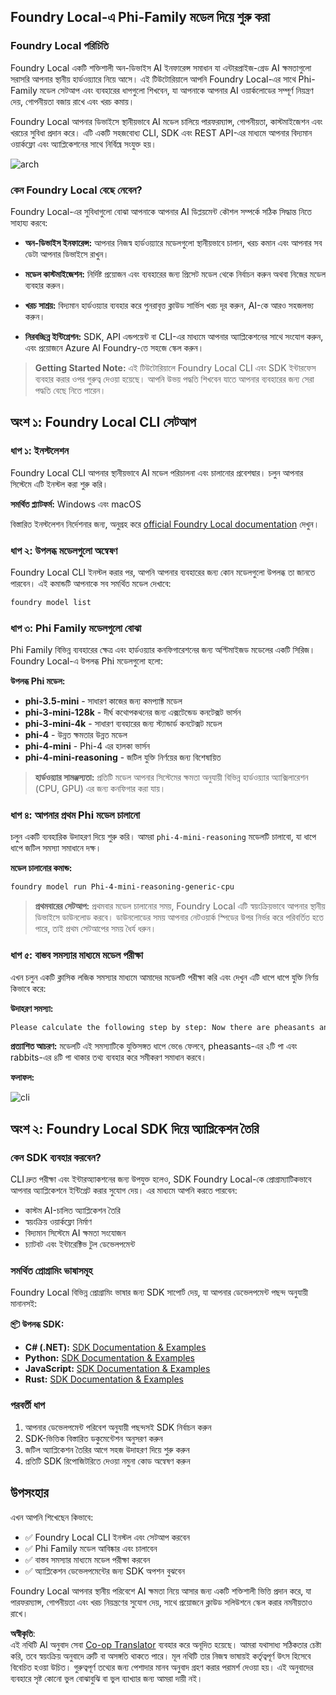 <!--
CO_OP_TRANSLATOR_METADATA:
{
  "original_hash": "52973a5680a65a810aa80b7036afd31f",
  "translation_date": "2025-07-09T19:51:09+00:00",
  "source_file": "md/01.Introduction/02/07.FoundryLocal.md",
  "language_code": "bn"
}
-->
## Foundry Local-এ Phi-Family মডেল দিয়ে শুরু করা

### Foundry Local পরিচিতি

Foundry Local একটি শক্তিশালী অন-ডিভাইস AI ইনফারেন্স সমাধান যা এন্টারপ্রাইজ-গ্রেড AI ক্ষমতাগুলো সরাসরি আপনার স্থানীয় হার্ডওয়্যারে নিয়ে আসে। এই টিউটোরিয়ালে আপনি Foundry Local-এর সাথে Phi-Family মডেল সেটআপ এবং ব্যবহারের ধাপগুলো শিখবেন, যা আপনাকে আপনার AI ওয়ার্কলোডের সম্পূর্ণ নিয়ন্ত্রণ দেয়, গোপনীয়তা বজায় রাখে এবং খরচ কমায়।

Foundry Local আপনার ডিভাইসে স্থানীয়ভাবে AI মডেল চালিয়ে পারফরম্যান্স, গোপনীয়তা, কাস্টমাইজেশন এবং খরচের সুবিধা প্রদান করে। এটি একটি সহজবোধ্য CLI, SDK এবং REST API-এর মাধ্যমে আপনার বিদ্যমান ওয়ার্কফ্লো এবং অ্যাপ্লিকেশনের সাথে নির্বিঘ্নে সংযুক্ত হয়।

![arch](../../../../../imgs/01/02/07/foundry-local-arch.png)

### কেন Foundry Local বেছে নেবেন?

Foundry Local-এর সুবিধাগুলো বোঝা আপনাকে আপনার AI ডিপ্লয়মেন্ট কৌশল সম্পর্কে সঠিক সিদ্ধান্ত নিতে সাহায্য করবে:

- **অন-ডিভাইস ইনফারেন্স:** আপনার নিজস্ব হার্ডওয়্যারে মডেলগুলো স্থানীয়ভাবে চালান, খরচ কমান এবং আপনার সব ডেটা আপনার ডিভাইসে রাখুন।

- **মডেল কাস্টমাইজেশন:** নির্দিষ্ট প্রয়োজন এবং ব্যবহারের জন্য প্রিসেট মডেল থেকে নির্বাচন করুন অথবা নিজের মডেল ব্যবহার করুন।

- **খরচ সাশ্রয়:** বিদ্যমান হার্ডওয়্যার ব্যবহার করে পুনরাবৃত্ত ক্লাউড সার্ভিস খরচ দূর করুন, AI-কে আরও সহজলভ্য করুন।

- **নিরবচ্ছিন্ন ইন্টিগ্রেশন:** SDK, API এন্ডপয়েন্ট বা CLI-এর মাধ্যমে আপনার অ্যাপ্লিকেশনের সাথে সংযোগ করুন, এবং প্রয়োজনে Azure AI Foundry-তে সহজে স্কেল করুন।

> **Getting Started Note:** এই টিউটোরিয়ালে Foundry Local CLI এবং SDK ইন্টারফেস ব্যবহার করার ওপর গুরুত্ব দেওয়া হয়েছে। আপনি উভয় পদ্ধতি শিখবেন যাতে আপনার ব্যবহারের জন্য সেরা পদ্ধতি বেছে নিতে পারেন।

## অংশ ১: Foundry Local CLI সেটআপ

### ধাপ ১: ইনস্টলেশন

Foundry Local CLI আপনার স্থানীয়ভাবে AI মডেল পরিচালনা এবং চালানোর প্রবেশদ্বার। চলুন আপনার সিস্টেমে এটি ইনস্টল করা শুরু করি।

**সমর্থিত প্ল্যাটফর্ম:** Windows এবং macOS

বিস্তারিত ইনস্টলেশন নির্দেশনার জন্য, অনুগ্রহ করে [official Foundry Local documentation](https://github.com/microsoft/Foundry-Local/blob/main/README.md) দেখুন।

### ধাপ ২: উপলব্ধ মডেলগুলো অন্বেষণ

Foundry Local CLI ইনস্টল করার পর, আপনি আপনার ব্যবহারের জন্য কোন মডেলগুলো উপলব্ধ তা জানতে পারবেন। এই কমান্ডটি আপনাকে সব সমর্থিত মডেল দেখাবে:

```bash
foundry model list
```

### ধাপ ৩: Phi Family মডেলগুলো বোঝা

Phi Family বিভিন্ন ব্যবহারের ক্ষেত্র এবং হার্ডওয়্যার কনফিগারেশনের জন্য অপ্টিমাইজড মডেলের একটি সিরিজ। Foundry Local-এ উপলব্ধ Phi মডেলগুলো হলো:

**উপলব্ধ Phi মডেল:**

- **phi-3.5-mini** - সাধারণ কাজের জন্য কমপ্যাক্ট মডেল
- **phi-3-mini-128k** - দীর্ঘ কথোপকথনের জন্য এক্সটেন্ডেড কনটেক্সট ভার্সন
- **phi-3-mini-4k** - সাধারণ ব্যবহারের জন্য স্ট্যান্ডার্ড কনটেক্সট মডেল
- **phi-4** - উন্নত ক্ষমতার উন্নত মডেল
- **phi-4-mini** - Phi-4 এর হালকা ভার্সন
- **phi-4-mini-reasoning** - জটিল যুক্তি নির্ণয়ের জন্য বিশেষায়িত

> **হার্ডওয়্যার সামঞ্জস্যতা:** প্রতিটি মডেল আপনার সিস্টেমের ক্ষমতা অনুযায়ী বিভিন্ন হার্ডওয়্যার অ্যাক্সিলারেশন (CPU, GPU) এর জন্য কনফিগার করা যায়।

### ধাপ ৪: আপনার প্রথম Phi মডেল চালানো

চলুন একটি ব্যবহারিক উদাহরণ দিয়ে শুরু করি। আমরা `phi-4-mini-reasoning` মডেলটি চালাবো, যা ধাপে ধাপে জটিল সমস্যা সমাধানে দক্ষ।

**মডেল চালানোর কমান্ড:**

```bash
foundry model run Phi-4-mini-reasoning-generic-cpu
```

> **প্রথমবারের সেটআপ:** প্রথমবার মডেল চালানোর সময়, Foundry Local এটি স্বয়ংক্রিয়ভাবে আপনার স্থানীয় ডিভাইসে ডাউনলোড করবে। ডাউনলোডের সময় আপনার নেটওয়ার্ক স্পিডের উপর নির্ভর করে পরিবর্তিত হতে পারে, তাই প্রথম সেটআপের সময় ধৈর্য ধরুন।

### ধাপ ৫: বাস্তব সমস্যার মাধ্যমে মডেল পরীক্ষা

এখন চলুন একটি ক্লাসিক লজিক সমস্যার মাধ্যমে আমাদের মডেলটি পরীক্ষা করি এবং দেখুন এটি ধাপে ধাপে যুক্তি নির্ণয় কিভাবে করে:

**উদাহরণ সমস্যা:**

```txt
Please calculate the following step by step: Now there are pheasants and rabbits in the same cage, there are thirty-five heads on top and ninety-four legs on the bottom, how many pheasants and rabbits are there?
```

**প্রত্যাশিত আচরণ:** মডেলটি এই সমস্যাটিকে যুক্তিসঙ্গত ধাপে ভেঙে ফেলবে, pheasants-এর ২টি পা এবং rabbits-এর ৪টি পা থাকার তথ্য ব্যবহার করে সমীকরণ সমাধান করবে।

**ফলাফল:**

![cli](../../../../../imgs/01/02/07/cli.png)

## অংশ ২: Foundry Local SDK দিয়ে অ্যাপ্লিকেশন তৈরি

### কেন SDK ব্যবহার করবেন?

CLI দ্রুত পরীক্ষা এবং ইন্টারঅ্যাকশনের জন্য উপযুক্ত হলেও, SDK Foundry Local-কে প্রোগ্রাম্যাটিকভাবে আপনার অ্যাপ্লিকেশনে ইন্টিগ্রেট করার সুযোগ দেয়। এর মাধ্যমে আপনি করতে পারবেন:

- কাস্টম AI-চালিত অ্যাপ্লিকেশন তৈরি
- স্বয়ংক্রিয় ওয়ার্কফ্লো নির্মাণ
- বিদ্যমান সিস্টেমে AI ক্ষমতা সংযোজন
- চ্যাটবট এবং ইন্টারেক্টিভ টুল ডেভেলপমেন্ট

### সমর্থিত প্রোগ্রামিং ভাষাসমূহ

Foundry Local বিভিন্ন প্রোগ্রামিং ভাষার জন্য SDK সাপোর্ট দেয়, যা আপনার ডেভেলপমেন্ট পছন্দ অনুযায়ী মানানসই:

**📦 উপলব্ধ SDK:**

- **C# (.NET):** [SDK Documentation & Examples](https://github.com/microsoft/Foundry-Local/tree/main/sdk/cs)
- **Python:** [SDK Documentation & Examples](https://github.com/microsoft/Foundry-Local/tree/main/sdk/python)
- **JavaScript:** [SDK Documentation & Examples](https://github.com/microsoft/Foundry-Local/tree/main/sdk/js)
- **Rust:** [SDK Documentation & Examples](https://github.com/microsoft/Foundry-Local/tree/main/sdk/rust)

### পরবর্তী ধাপ

1. আপনার ডেভেলপমেন্ট পরিবেশ অনুযায়ী পছন্দসই SDK নির্বাচন করুন
2. SDK-ভিত্তিক বিস্তারিত ডকুমেন্টেশন অনুসরণ করুন
3. জটিল অ্যাপ্লিকেশন তৈরির আগে সহজ উদাহরণ দিয়ে শুরু করুন
4. প্রতিটি SDK রিপোজিটরিতে দেওয়া নমুনা কোড অন্বেষণ করুন

## উপসংহার

এখন আপনি শিখেছেন কিভাবে:
- ✅ Foundry Local CLI ইনস্টল এবং সেটআপ করবেন
- ✅ Phi Family মডেল আবিষ্কার এবং চালাবেন
- ✅ বাস্তব সমস্যার মাধ্যমে মডেল পরীক্ষা করবেন
- ✅ অ্যাপ্লিকেশন ডেভেলপমেন্টের জন্য SDK অপশন বুঝবেন

Foundry Local আপনার স্থানীয় পরিবেশে AI ক্ষমতা নিয়ে আসার জন্য একটি শক্তিশালী ভিত্তি প্রদান করে, যা পারফরম্যান্স, গোপনীয়তা এবং খরচ নিয়ন্ত্রণের সুযোগ দেয়, সাথে প্রয়োজনে ক্লাউড সলিউশনে স্কেল করার নমনীয়তাও রাখে।

**অস্বীকৃতি**:  
এই নথিটি AI অনুবাদ সেবা [Co-op Translator](https://github.com/Azure/co-op-translator) ব্যবহার করে অনূদিত হয়েছে। আমরা যথাসাধ্য সঠিকতার চেষ্টা করি, তবে স্বয়ংক্রিয় অনুবাদে ত্রুটি বা অসঙ্গতি থাকতে পারে। মূল নথিটি তার নিজস্ব ভাষায়ই কর্তৃত্বপূর্ণ উৎস হিসেবে বিবেচিত হওয়া উচিত। গুরুত্বপূর্ণ তথ্যের জন্য পেশাদার মানব অনুবাদ গ্রহণ করার পরামর্শ দেওয়া হয়। এই অনুবাদের ব্যবহারে সৃষ্ট কোনো ভুল বোঝাবুঝি বা ভুল ব্যাখ্যার জন্য আমরা দায়ী নই।